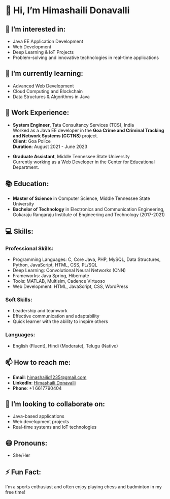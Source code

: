 # 👋 Hi, I’m Himashaili Donavalli

## 👀 I’m interested in:
- Java EE Application Development
- Web Development
- Deep Learning & IoT Projects
- Problem-solving and innovative technologies in real-time applications

## 🌱 I’m currently learning:
- Advanced Web Development
- Cloud Computing and Blockchain
- Data Structures & Algorithms in Java

## 💼 Work Experience:
- **System Engineer**, Tata Consultancy Services (TCS), India  
  Worked as a Java EE developer in the **Goa Crime and Criminal Tracking and Network Systems (CCTNS)** project.  
  **Client**: Goa Police  
  **Duration**: August 2021 - June 2023

- **Graduate Assistant**, Middle Tennessee State University  
  Currently working as a Web Developer in the Center for Educational Department.

## 📚 Education:
- **Master of Science** in Computer Science, Middle Tennessee State University
- **Bachelor of Technology** in Electronics and Communication Engineering, Gokaraju Rangaraju Institute of Engineering and Technology (2017-2021)

## 💻 Skills:
### Professional Skills:
- Programming Languages: C, Core Java, PHP, MySQL, Data Structures, Python, JavaScript, HTML, CSS, PL/SQL
- Deep Learning: Convolutional Neural Networks (CNN)
- Frameworks: Java Spring, Hibernate
- Tools: MATLAB, Multisim, Cadence Virtuoso
- Web Development: HTML, JavaScript, CSS, WordPress

### Soft Skills:
- Leadership and teamwork
- Effective communication and adaptability
- Quick learner with the ability to inspire others

### Languages:
- English (Fluent), Hindi (Moderate), Telugu (Native)

## 📫 How to reach me:
- **Email**: himashailid1235@gmail.com
- **LinkedIn**: [Himashaili Donavalli](https://www.linkedin.com/in/dhimashaili5321/)
- **Phone**: +1 6617790404

## 💞️ I’m looking to collaborate on:
- Java-based applications
- Web development projects
- Real-time systems and IoT technologies

## 😄 Pronouns:
- She/Her

## ⚡ Fun Fact:
I'm a sports enthusiast and often enjoy playing chess and badminton in my free time!
